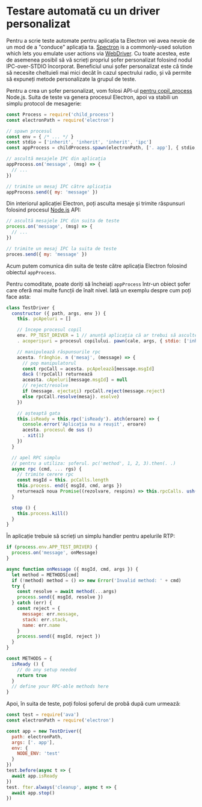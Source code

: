 # Testare automată cu un driver personalizat

Pentru a scrie teste automate pentru aplicația ta Electron vei avea nevoie de un mod de a "conduce" aplicația ta. [Spectron](https://electronjs.org/spectron) is a commonly-used solution which lets you emulate user actions via [WebDriver](https://webdriver.io/). Cu toate acestea, este de asemenea posibil să vă scrieți propriul șofer personalizat folosind nodul IPC-over-STDIO încorporat. Beneficiul unui șofer personalizat este că tinde să necesite cheltuieli mai mici decât în cazul spectrului radio, și vă permite să expuneți metode personalizate la grupul de teste.

Pentru a crea un șofer personalizat, vom folosi API-ul [pentru copil_process](https://nodejs.org/api/child_process.html) Node.js. Suita de teste va genera procesul Electron, apoi va stabili un simplu protocol de mesagerie:

```js
const Process = require('child_process')
const electronPath = require('electron')

// spawn procesul
const env = { /* ... */ }
const stdio = ['inherit', 'inherit', 'inherit', 'ipc']
const appProcess = childProcess.spawn(electronPath, ['. app'], { stdio, env })

// ascultă mesajele IPC din aplicația
appProcess.on('message', (msg) => {
  // ...
})

// trimite un mesaj IPC către aplicația
appProcess.send({ my: 'message' })
```

Din interiorul aplicației Electron, poți asculta mesaje și trimite răspunsuri folosind procesul [Node.js](https://nodejs.org/api/process.html) API:

```js
// ascultă mesajele IPC din suita de teste
process.on('message', (msg) => {
  // ...
})

// trimite un mesaj IPC la suita de teste
proces.send({ my: 'message' })
```

Acum putem comunica din suita de teste către aplicația Electron folosind obiectul `appProcess`.

Pentru comoditate, poate doriți să încheiați `appProcess` într-un obiect șofer care oferă mai multe funcții de înalt nivel. Iată un exemplu despre cum poți face asta:

```js
class TestDriver {
  constructor ({ path, args, env }) {
    this. pcApeluri = []

    // începe procesul copil
    env. PP_TEST_DRIVER = 1 // anunță aplicația că ar trebui să asculte mesaje
    . acoperișuri = procesul copilului. pawn(cale, args, { stdio: ['inherit', 'inherit', 'ipc'], env })

    // manipulează răspunsurile rpc
    acesta. frânghie. n ('mesaj', (message) => {
      // pop manipulatorul
      const rpcCall = acesta. pcApelează[message.msgId]
      dacă (!rpcCall) returnează
      aceasta. cApeluri[message.msgId] = null
      // reject/resolve
      if (message. ejectaţi) rpcCall.reject(message.reject)
      else rpcCall.resolve(mesaj). esolve)
    })

    // așteaptă gata
    this.isReady = this.rpc('isReady'). atch(eroare) => {
      console.error('Aplicația nu a reușit', eroare)
      acesta. procesul de sus ()
      . xit(1)
    })
  }

  // apel RPC simplu
  // pentru a utiliza: șoferul. pc('method', 1, 2, 3).then(. .)
  async rpc (cmd, ... rgs) {
    // trimite cerere rpc
    const msgId = this. pcCalls.length
    this.process. end({ msgId, cmd, args })
    returnează noua Promise((rezolvare, respins) => this.rpcCalls. ush({ resolve, reject }))
  }

  stop () {
    this.process.kill()
  }
}
```

În aplicație trebuie să scrieți un simplu handler pentru apelurile RTP:

```js
if (process.env.APP_TEST_DRIVER) {
  process.on('message', onMessage)
}

async function onMessage ({ msgId, cmd, args }) {
  let method = METHODS[cmd]
  if (!method) method = () => new Error('Invalid method: ' + cmd)
  try {
    const resolve = await method(...args)
    process.send({ msgId, resolve })
  } catch (err) {
    const reject = {
      message: err.message,
      stack: err.stack,
      name: err.name
    }
    process.send({ msgId, reject })
  }
}

const METHODS = {
  isReady () {
    // do any setup needed
    return true
  }
  // define your RPC-able methods here
}
```

Apoi, în suita de teste, poți folosi șoferul de probă după cum urmează:

```js
const test = require('ava')
const electronPath = require('electron')

const app = new TestDriver({
  path: electronPath,
  args: ['. app'],
  env: {
    NODE_ENV: 'test'
  }
})
test.before(async t => {
  await app.isReady
})
test. fter.always('cleanup', async t => {
  await app.stop()
})
```
